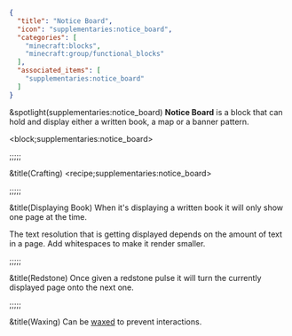 ```json
{
  "title": "Notice Board",
  "icon": "supplementaries:notice_board",
  "categories": [
    "minecraft:blocks",
    "minecraft:group/functional_blocks"
  ],
  "associated_items": [
    "supplementaries:notice_board"
  ]
}
```

&spotlight(supplementaries:notice_board)
**Notice Board** is a block that can hold and display either a written book, a map or a banner pattern.

<block;supplementaries:notice_board>

;;;;;

&title(Crafting)
<recipe;supplementaries:notice_board>

;;;;;

&title(Displaying Book)
When it's displaying a written book it will only show one page at the time.


The text resolution that is getting displayed depends on the amount of text in a page. Add whitespaces to make it render smaller.

;;;;;

&title(Redstone)
Once given a redstone pulse it will turn the currently displayed page onto the next one.

;;;;;

&title(Waxing)
Can be [waxed](^minecraft:honeycomb) to prevent interactions.
